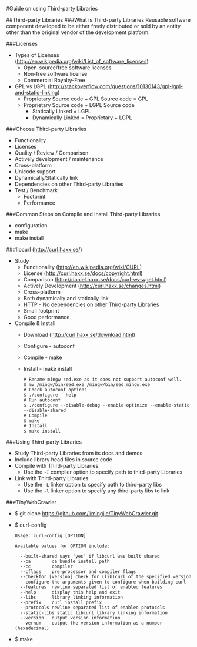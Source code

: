 #Guide on using Third-party Libraries

##Third-party Libraries
###What is Third-party Libraries
Reusable software component developed to be either freely distributed or sold by an entity other than the original vendor of the development platform.

###Licenses
- Types of Licenses (http://en.wikipedia.org/wiki/List_of_software_licenses)
  - Open-source/free software licenses
  - Non-free software license
  - Commercial Royalty-Free
- GPL vs LGPL (http://stackoverflow.com/questions/10130143/gpl-lgpl-and-static-linking)
  - Proprietary Source code + GPL Source code = GPL
  - Proprietary Source code + LGPL Source code
    - Statically Linked = LGPL
    - Dynamically Linked = Proprietary + LGPL

###Choose Third-party Libraries
- Functionality
- Licenses
- Quality / Review / Comparison
- Actively development / maintenance
- Cross-platform
- Unicode support
- Dynamically/Statically link
- Dependencies on other Third-party Libraries
- Test / Benchmark
  - Footprint
  - Performance

###Common Steps on Compile and Install Third-party Libraries
- configuration
- make
- make install

###libcurl (http://curl.haxx.se/)
- Study
  - Functionality (http://en.wikipedia.org/wiki/CURL)
  - License (http://curl.haxx.se/docs/copyright.html)
  - Comparison (http://daniel.haxx.se/docs/curl-vs-wget.html)
  - Actively Development (http://curl.haxx.se/changes.html)
  - Cross-platform
  - Both dynamically and statically link
  - HTTP - No dependencies on other Third-party Libraries
  - Small footprint
  - Good performance
- Compile & Install
  - Download (http://curl.haxx.se/download.html)
  - Configure - autoconf
  - Compile - make
  - Install - make install

    ```
    # Rename mingw sed.exe as it does not support autoconf well.
    $ mv /mingw/bin/sed.exe /mingw/bin/sed.mingw.exe
    # Check autoconf options
    $ ./configure --help
    # Run autoconf
    $ ./configure --disable-debug --enable-optimize --enable-static --disable-shared
    # Compile
    $ make
    # Install
    $ make install
    ```

###Using Third-party Libraries
- Study Third-party Libraries from its docs and demos
- Include library head files in source code
- Compile with Third-party Libraries
  - Use the `-I` compiler option to specify path to third-party Libraries
- Link with Third-party Libraries
  - Use the `-L` linker option to specify path to third-party libs
  - Use the `-l` linker option to specify any third-party libs to link

###TinyWebCrawler
- $ git clone https://github.com/limingjie/TinyWebCrawler.git
- $ curl-config

    ```
    Usage: curl-config [OPTION]

    Available values for OPTION include:

      --built-shared says 'yes' if libcurl was built shared
      --ca        ca bundle install path
      --cc        compiler
      --cflags    pre-processor and compiler flags
      --checkfor [version] check for (lib)curl of the specified version
      --configure the arguments given to configure when building curl
      --features  newline separated list of enabled features
      --help      display this help and exit
      --libs      library linking information
      --prefix    curl install prefix
      --protocols newline separated list of enabled protocols
      --static-libs static libcurl library linking information
      --version   output version information
      --vernum    output the version information as a number (hexadecimal)
    ```

- $ make
